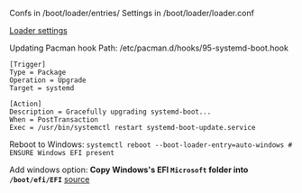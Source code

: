 Confs in /boot/loader/entries/
Settings in /boot/loader/loader.conf

[Loader settings](systemd-boot-archwiki.md#Configuration)

Updating Pacman hook
Path: /etc/pacman.d/hooks/95-systemd-boot.hook
```SH
[Trigger]
Type = Package
Operation = Upgrade
Target = systemd

[Action]
Description = Gracefully upgrading systemd-boot...
When = PostTransaction
Exec = /usr/bin/systemctl restart systemd-boot-update.service
```

Reboot to Windows: `systemctl reboot --boot-loader-entry=auto-windows # ENSURE Windows EFI present`

Add windows option:
**Copy Windows's EFI `Microsoft` folder into `/boot/efi/EFI`**
[source](https://github.com/spxak1/weywot/blob/main/Pop_OS_Dual_Boot.md)
